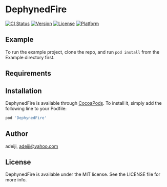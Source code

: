 # DephynedFire

[![CI Status](https://img.shields.io/travis/adeiji/DephynedFire.svg?style=flat)](https://travis-ci.org/adeiji/DephynedFire)
[![Version](https://img.shields.io/cocoapods/v/DephynedFire.svg?style=flat)](https://cocoapods.org/pods/DephynedFire)
[![License](https://img.shields.io/cocoapods/l/DephynedFire.svg?style=flat)](https://cocoapods.org/pods/DephynedFire)
[![Platform](https://img.shields.io/cocoapods/p/DephynedFire.svg?style=flat)](https://cocoapods.org/pods/DephynedFire)

## Example

To run the example project, clone the repo, and run `pod install` from the Example directory first.

## Requirements

## Installation

DephynedFire is available through [CocoaPods](https://cocoapods.org). To install
it, simply add the following line to your Podfile:

```ruby
pod 'DephynedFire'
```

## Author

adeiji, adeiji@yahoo.com

## License

DephynedFire is available under the MIT license. See the LICENSE file for more info.
